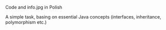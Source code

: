 Code and info.jpg in Polish

A simple task, basing on essential Java concepts (interfaces, inheritance, polymorphism etc.)